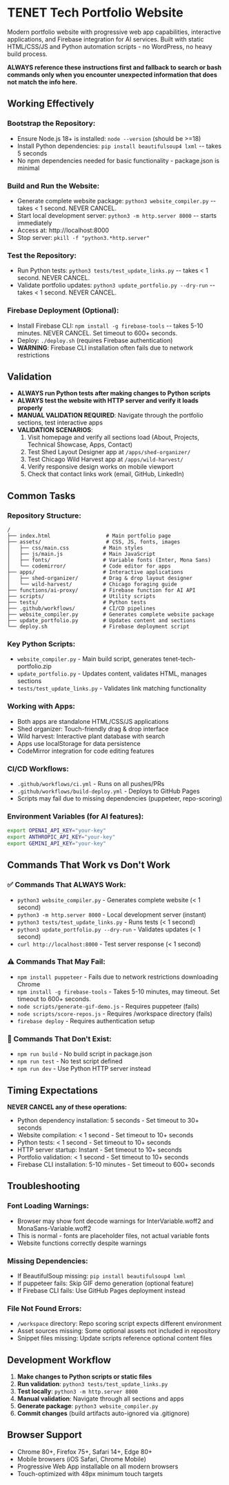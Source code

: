 # TENET Tech Portfolio Website

Modern portfolio website with progressive web app capabilities, interactive applications, and Firebase integration for AI services. Built with static HTML/CSS/JS and Python automation scripts - no WordPress, no heavy build process.

**ALWAYS reference these instructions first and fallback to search or bash commands only when you encounter unexpected information that does not match the info here.**

## Working Effectively

### Bootstrap the Repository:
- Ensure Node.js 18+ is installed: `node --version` (should be >=18)
- Install Python dependencies: `pip install beautifulsoup4 lxml` -- takes 5 seconds
- No npm dependencies needed for basic functionality - package.json is minimal

### Build and Run the Website:
- Generate complete website package: `python3 website_compiler.py` -- takes < 1 second. NEVER CANCEL.
- Start local development server: `python3 -m http.server 8000` -- starts immediately
- Access at: http://localhost:8000
- Stop server: `pkill -f "python3.*http.server"`

### Test the Repository:
- Run Python tests: `python3 tests/test_update_links.py` -- takes < 1 second. NEVER CANCEL.
- Validate portfolio updates: `python3 update_portfolio.py --dry-run` -- takes < 1 second. NEVER CANCEL.

### Firebase Deployment (Optional):
- Install Firebase CLI: `npm install -g firebase-tools` -- takes 5-10 minutes. NEVER CANCEL. Set timeout to 600+ seconds.
- Deploy: `./deploy.sh` (requires Firebase authentication)
- **WARNING**: Firebase CLI installation often fails due to network restrictions

## Validation

- **ALWAYS run Python tests after making changes to Python scripts**
- **ALWAYS test the website with HTTP server and verify it loads properly**
- **MANUAL VALIDATION REQUIRED**: Navigate through the portfolio sections, test interactive apps
- **VALIDATION SCENARIOS**:
  1. Visit homepage and verify all sections load (About, Projects, Technical Showcase, Apps, Contact)
  2. Test Shed Layout Designer app at `/apps/shed-organizer/`
  3. Test Chicago Wild Harvest app at `/apps/wild-harvest/`
  4. Verify responsive design works on mobile viewport
  5. Check that contact links work (email, GitHub, LinkedIn)

## Common Tasks

### Repository Structure:
```
/
├── index.html                  # Main portfolio page
├── assets/                     # CSS, JS, fonts, images
│   ├── css/main.css           # Main styles
│   ├── js/main.js             # Main JavaScript
│   ├── fonts/                 # Variable fonts (Inter, Mona Sans)
│   └── codemirror/            # Code editor for apps
├── apps/                      # Interactive applications
│   ├── shed-organizer/        # Drag & drop layout designer
│   └── wild-harvest/          # Chicago foraging guide
├── functions/ai-proxy/        # Firebase function for AI API
├── scripts/                   # Utility scripts
├── tests/                     # Python tests
├── .github/workflows/         # CI/CD pipelines
├── website_compiler.py        # Generates complete website package
├── update_portfolio.py        # Updates content and sections
└── deploy.sh                  # Firebase deployment script
```

### Key Python Scripts:
- `website_compiler.py` - Main build script, generates tenet-tech-portfolio.zip
- `update_portfolio.py` - Updates content, validates HTML, manages sections
- `tests/test_update_links.py` - Validates link matching functionality

### Working with Apps:
- Both apps are standalone HTML/CSS/JS applications
- Shed organizer: Touch-friendly drag & drop interface
- Wild harvest: Interactive plant database with search
- Apps use localStorage for data persistence
- CodeMirror integration for code editing features

### CI/CD Workflows:
- `.github/workflows/ci.yml` - Runs on all pushes/PRs
- `.github/workflows/build-deploy.yml` - Deploys to GitHub Pages
- Scripts may fail due to missing dependencies (puppeteer, repo-scoring)

### Environment Variables (for AI features):
```bash
export OPENAI_API_KEY="your-key"
export ANTHROPIC_API_KEY="your-key" 
export GEMINI_API_KEY="your-key"
```

## Commands That Work vs Don't Work

### ✅ Commands That ALWAYS Work:
- `python3 website_compiler.py` - Generates complete website (< 1 second)
- `python3 -m http.server 8000` - Local development server (instant)
- `python3 tests/test_update_links.py` - Runs tests (< 1 second)
- `python3 update_portfolio.py --dry-run` - Validates updates (< 1 second)
- `curl http://localhost:8000` - Test server response (< 1 second)

### ⚠️ Commands That May Fail:
- `npm install puppeteer` - Fails due to network restrictions downloading Chrome
- `npm install -g firebase-tools` - Takes 5-10 minutes, may timeout. Set timeout to 600+ seconds.
- `node scripts/generate-gif-demo.js` - Requires puppeteer (fails)
- `node scripts/score-repos.js` - Requires /workspace directory (fails)
- `firebase deploy` - Requires authentication setup

### 🚫 Commands That Don't Exist:
- `npm run build` - No build script in package.json
- `npm run test` - No test script defined
- `npm run dev` - Use Python HTTP server instead

## Timing Expectations

**NEVER CANCEL any of these operations:**

- Python dependency installation: 5 seconds - Set timeout to 30+ seconds
- Website compilation: < 1 second - Set timeout to 10+ seconds  
- Python tests: < 1 second - Set timeout to 10+ seconds
- HTTP server startup: Instant - Set timeout to 10+ seconds
- Portfolio validation: < 1 second - Set timeout to 10+ seconds
- Firebase CLI installation: 5-10 minutes - Set timeout to 600+ seconds

## Troubleshooting

### Font Loading Warnings:
- Browser may show font decode warnings for InterVariable.woff2 and MonaSans-Variable.woff2
- This is normal - fonts are placeholder files, not actual variable fonts
- Website functions correctly despite warnings

### Missing Dependencies:
- If BeautifulSoup missing: `pip install beautifulsoup4 lxml`
- If puppeteer fails: Skip GIF demo generation (optional feature)
- If Firebase CLI fails: Use GitHub Pages deployment instead

### File Not Found Errors:
- `/workspace` directory: Repo scoring script expects different environment
- Asset sources missing: Some optional assets not included in repository
- Snippet files missing: Update scripts reference optional content files

## Development Workflow

1. **Make changes to Python scripts or static files**
2. **Run validation**: `python3 tests/test_update_links.py`
3. **Test locally**: `python3 -m http.server 8000`
4. **Manual validation**: Navigate through all sections and apps
5. **Generate package**: `python3 website_compiler.py`
6. **Commit changes** (build artifacts auto-ignored via .gitignore)

## Browser Support

- Chrome 80+, Firefox 75+, Safari 14+, Edge 80+
- Mobile browsers (iOS Safari, Chrome Mobile)
- Progressive Web App installable on all modern browsers
- Touch-optimized with 48px minimum touch targets